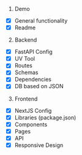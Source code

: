 1. Demo

- [x] General functionality
- [x] Readme

2. Backend

- [x] FastAPI Config
- [x] UV Tool
- [x] Routes
- [x] Schemas
- [x] Dependencies
- [x] DB based on JSON

3. Frontend

- [x] NextJS Config
- [x] Libraries (package.json)
- [x] Components
- [x] Pages
- [x] API
- [x] Responsive Design
